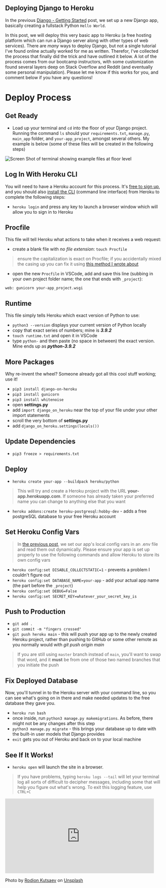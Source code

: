 ## Deploying Django to Heroku

In the previous [Django - Getting Started](https://blog.benhammond.tech/django-getting-started) post, we set up a new Django app, basically creating a fullstack Python `Hello World`.

In this post, we will deploy this very basic app to Heroku (a free hosting platform which can run a Django server along with other types of web services). There are _many_ ways to deploy Django, but not a single tutorial I've found online actually worked for me as written. Therefor, I've collected the process that finally did the trick and have outlined it below. A lot of the process comes from our bootcamp instructors, with some customization found several layers deep on Stack Overflow and Reddit (and eventually some personal manipulation). Please let me know if this works for you, and comment below if you have any questions!

# Deploy Process

## Get Ready
- Load up your terminal and `cd` into the floor of your Django project. Running the command `ls` should your `requirements.txt`, `manage.py`, `main_app` folder, and `your-app_project`, amongst several others. My example is below (some of these files will be created in the following steps)

![Screen Shot of terminal showing example files at floor level](https://cdn.hashnode.com/res/hashnode/image/upload/v1619496779439/qetCJyLwD.png)

## Log In With Heroku CLI

You will need to have a Heroku account for this process. It's [free to sign up](https://signup.heroku.com/), and you should also [install the CLI](https://devcenter.heroku.com/articles/heroku-cli#download-and-install) (command line interface) from Heroku to complete the following steps: 

- `heroku login` and press any key to launch a browser window which will allow you to sign in to Heroku

## Procfile
This file will tell Heroku what actions to take when it receives a web request:
- create a blank file with _no file extension_: `touch Procfile`
> ensure the capitalization is exact on Procfile; if you accidentally mixed the casing up you can fix it using [this method I wrote about](https://blog.benhammond.tech/renaming-your-github-projects)
- open the new `Procfile` in VSCode, add and save this line (subbing in your own project folder name; the one that ends with `_project`):
```
web: gunicorn your-app_project.wsgi
```

## Runtime
This file simply tells Heroku which exact version of Python to use:
- `python3 --version` displays your current version of Python locally
- copy that exact series of numbers; mine is _**3.9.2**_
- `touch runtime.txt` and open it in VSCode
- type `python-` and then paste (no space in between) the exact version. Mine ends up as _**python-3.9.2**_

## More Packages
Why re-invent the wheel? Someone already got all this cool stuff working; use it!
- `pip3 install django-on-heroku`
- `pip3 install gunicorn`
- `pip3 install whitenoise`
- open **settings.py**
- add `import django_on_heroku` near the top of your file under your other import statements
- scroll the very bottom of **settings.py**
- add `django_on_heroku.settings(locals())`

## Update Dependencies
- `pip3 freeze > requirements.txt`

## Deploy
- `heroku create your-app --buildpack heroku/python`
> This will try and create a Heroku project with the URL **your-app.herokuapp.com**. If someone has already taken your preferred name you can change to anything else that you want
- `heroku addons:create heroku-postgresql:hobby-dev` - adds a free postgreSQL database to your free Heroku account


## Set Heroku Config Vars 

> In [the previous post](https://blog.benhammond.tech/django-getting-started), we set our app's local config vars in an .env file and read them out dynamically. Please ensure your app is set up properly to use the following commands and allow Heroku to store its own config vars

- `heroku config:set DISABLE_COLLECTSTATIC=1` - prevents a problem I couldn't figure out
- `heroku config:set DATABASE_NAME=your-app` - add your actual app name (the part before the `_project`)
- `heroku config:set DEBUG=False`
- `heroku config:set SECRET_KEY=whatever_your_secret_key_is` 

## Push to Production

- `git add .`
- `git commit -m "fingers crossed"`
- `git push heroku main` - this will push your app up to the newly created Heroku project, rather than pushing to GitHub or some other remote as you normally would with _git push origin main_
> If you are still using `master` branch instead of `main`, you'll want to swap that word, and it **must** be from one of those two named branches that you initiate the push

## Fix Deployed Database
Now, you'll tunnel in to the Heroku server with your command line, so you can see what's going on in there and make needed updates to the free database they gave you.
- `heroku run bash`
- once inside, run `python3 manage.py makemigrations`. As before, there might not be any changes after this step
- `python3 manage.py migrate` - this brings your database up to date with the built-in user models that Django provides
- `exit` gets you out of Heroku and back on to your local machine

## See If It Works!

- `heroku open` will launch the site in a browser.
> If you have problems, typing `heroku logs --tail` will let your terminal log all sorts of difficult to decipher messages, including some that will help you figure out what's wrong. To exit this logging feature, use `CTRL+C`

<iframe src="https://giphy.com/embed/dIxkmtCuuBQuM9Ux1E" width="480" height="240" frameBorder="0" class="giphy-embed" allowFullScreen></iframe>


Photo by <a href="https://unsplash.com/@frostroomhead?utm_source=unsplash&utm_medium=referral&utm_content=creditCopyText">Rodion Kutsaev</a> on <a href="https://unsplash.com/s/photos/stairs?utm_source=unsplash&utm_medium=referral&utm_content=creditCopyText">Unsplash</a>
  










